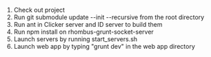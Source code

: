 1. Check out project
2. Run git submodule update --init --recursive from the root directory
3. Run ant in Clicker server and ID server to build them
4. Run npm install on rhombus-grunt-socket-server
5. Launch servers by running start_servers.sh
6. Launch web app by typing "grunt dev" in the web app directory

